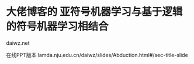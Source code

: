 # 大佬博客的 亚符号机器学习与基于逻辑的符号机器学习相结合

daiwz.net



在线PPT版本
lamda.nju.edu.cn/daiwz/slides/Abduction.html#/sec-title-slide









